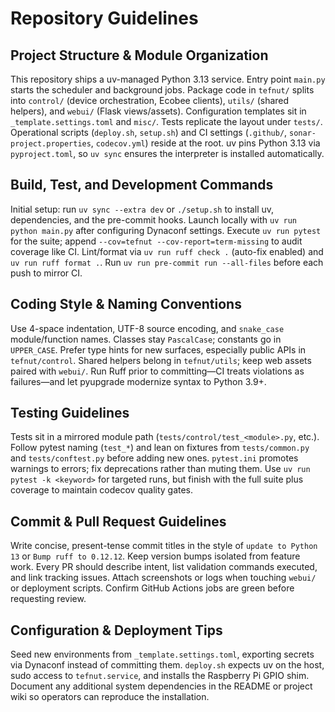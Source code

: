 # Repository Guidelines

## Project Structure & Module Organization
This repository ships a uv-managed Python 3.13 service. Entry point `main.py` starts the scheduler and background jobs. Package code in `tefnut/` splits into `control/` (device orchestration, Ecobee clients), `utils/` (shared helpers), and `webui/` (Flask views/assets). Configuration templates sit in `_template.settings.toml` and `misc/`. Tests replicate the layout under `tests/`. Operational scripts (`deploy.sh`, `setup.sh`) and CI settings (`.github/`, `sonar-project.properties`, `codecov.yml`) reside at the root. uv pins Python 3.13 via `pyproject.toml`, so `uv sync` ensures the interpreter is installed automatically.

## Build, Test, and Development Commands
Initial setup: run `uv sync --extra dev` or `./setup.sh` to install uv, dependencies, and the pre-commit hooks. Launch locally with `uv run python main.py` after configuring Dynaconf settings. Execute `uv run pytest` for the suite; append `--cov=tefnut --cov-report=term-missing` to audit coverage like CI. Lint/format via `uv run ruff check .` (auto-fix enabled) and `uv run ruff format .`. Run `uv run pre-commit run --all-files` before each push to mirror CI.

## Coding Style & Naming Conventions
Use 4-space indentation, UTF-8 source encoding, and `snake_case` module/function names. Classes stay `PascalCase`; constants go in `UPPER_CASE`. Prefer type hints for new surfaces, especially public APIs in `tefnut/control`. Shared helpers belong in `tefnut/utils`; keep web assets paired with `webui/`. Run Ruff prior to committing—CI treats violations as failures—and let pyupgrade modernize syntax to Python 3.9+.

## Testing Guidelines
Tests sit in a mirrored module path (`tests/control/test_<module>.py`, etc.). Follow pytest naming (`test_*`) and lean on fixtures from `tests/common.py` and `tests/conftest.py` before adding new ones. `pytest.ini` promotes warnings to errors; fix deprecations rather than muting them. Use `uv run pytest -k <keyword>` for targeted runs, but finish with the full suite plus coverage to maintain codecov quality gates.

## Commit & Pull Request Guidelines
Write concise, present-tense commit titles in the style of `update to Python 13` or `Bump ruff to 0.12.12`. Keep version bumps isolated from feature work. Every PR should describe intent, list validation commands executed, and link tracking issues. Attach screenshots or logs when touching `webui/` or deployment scripts. Confirm GitHub Actions jobs are green before requesting review.

## Configuration & Deployment Tips
Seed new environments from `_template.settings.toml`, exporting secrets via Dynaconf instead of committing them. `deploy.sh` expects uv on the host, sudo access to `tefnut.service`, and installs the Raspberry Pi GPIO shim. Document any additional system dependencies in the README or project wiki so operators can reproduce the installation.
